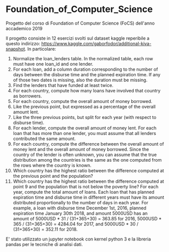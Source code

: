 # Foundation_of_Computer_Science
Progetto del corso di Foundation of Computer Science (FoCS) dell'anno accademico 2019

Il progetto consiste in 12 esercizi svolti sul dataset kaggle reperibile a questo
indirizzo: https://www.kaggle.com/gaborfodor/additional-kiva-snapshot. In particolare:

1. Normalize the loan_lenders table. In the normalized table, each row must have one loan_id and one lender.
2. For each loan, add a column duration corresponding to the number of days between the disburse time and the planned expiration time.
If any of those two dates is missing, also the duration must be missing.
3. Find the lenders that have funded at least twice.
4. For each country, compute how many loans have involved that country as borrowers.
5. For each country, compute the overall amount of money borrowed.
7. Like the previous point, but expressed as a percentage of the overall amount lent.
8. Like the three previous points, but split for each year (with respect to disburse time).
9. For each lender, compute the overall amount of money lent. For each loan that has more than one lender, you must assume that all lenders
contributed the same amount.
10. For each country, compute the difference between the overall amount of money lent and the overall amount of money borrowed.
Since the country of the lender is often unknown, you can assume that the true distribution among the countries is the same as the one computed from the rows where the country is known.
11. Which country has the highest ratio between the difference computed at the previous point and the population?
12. Which country has the highest ratio between the difference computed at point 9 and the population that is not below the poverty line?
For each year, compute the total amount of loans. Each loan that has planned expiration time and disburse time in different years must
have its amount distributed proportionally to the number of days in each year. For example, a loan with disburse time December 1st, 2016, planned expiration time January 30th 2018, and amount 5000USD has an amount of 5000USD * 31 / (31+365+30) = 363.85 for 2016, 5000USD * 365 / (31+365+30) = 4284.04 for 2017, and 5000USD * 30 / (31+365+30) = 352.11 for 2018.

E' stato utilizzato un jupyter notebook con kernel python 3 e la libreria pandas per le tecniche di analisi dati.
